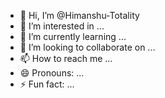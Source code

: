- 👋 Hi, I’m @Himanshu-Totality
- 👀 I’m interested in ...
- 🌱 I’m currently learning ...
- 💞️ I’m looking to collaborate on ...
- 📫 How to reach me ...
- 😄 Pronouns: ...
- ⚡ Fun fact: ...

<!---
Himanshu-Totality/Himanshu-Totality is a ✨ special ✨ repository because its `README.md` (this file) appears on your GitHub profile.
You can click the Preview link to take a look at your changes.
--->
